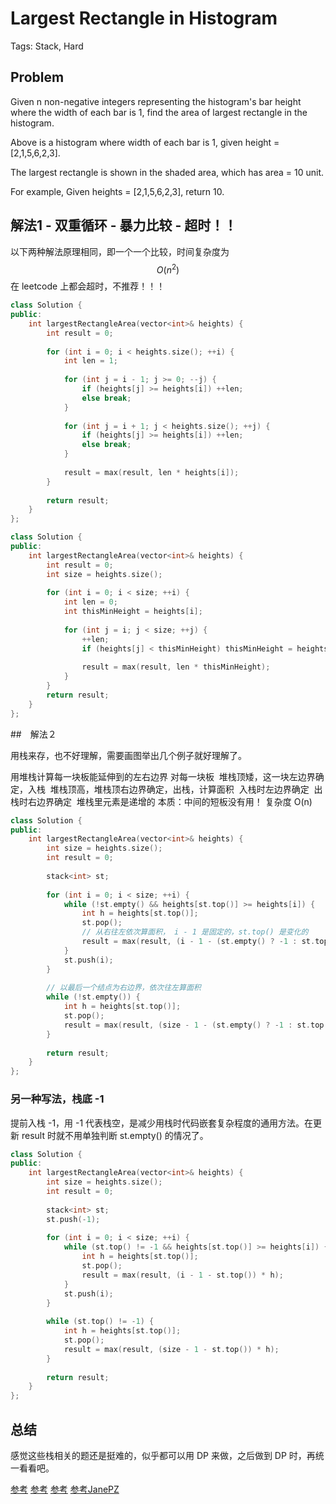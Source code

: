 # Largest Rectangle in Histogram

Tags: Stack, Hard

## Problem

Given n non-negative integers representing the histogram's bar height where the width of each bar is 1, find the area of largest rectangle in the histogram.

Above is a histogram where width of each bar is 1, given height = [2,1,5,6,2,3].

The largest rectangle is shown in the shaded area, which has area = 10 unit.

For example,
Given heights = [2,1,5,6,2,3],
return 10.

## 解法1 - 双重循环 - 暴力比较 - 超时！！

以下两种解法原理相同，即一个一个比较，时间复杂度为 $$O(n^2)$$ 在 leetcode 上都会超时，不推荐！！！

```cpp
class Solution {
public:
    int largestRectangleArea(vector<int>& heights) {
        int result = 0;
        
        for (int i = 0; i < heights.size(); ++i) {
            int len = 1;
            
            for (int j = i - 1; j >= 0; --j) {
                if (heights[j] >= heights[i]) ++len;
                else break;
            }
            
            for (int j = i + 1; j < heights.size(); ++j) {
                if (heights[j] >= heights[i]) ++len;
                else break;
            }
            
            result = max(result, len * heights[i]);
        }
        
        return result;
    }
};
```

```cpp
class Solution {
public:
    int largestRectangleArea(vector<int>& heights) {
        int result = 0;
        int size = heights.size();
        
        for (int i = 0; i < size; ++i) {
            int len = 0;
            int thisMinHeight = heights[i];
            
            for (int j = i; j < size; ++j) {
                ++len;
                if (heights[j] < thisMinHeight) thisMinHeight = heights[j];
                
                result = max(result, len * thisMinHeight);
            }
        }
        return result;
    }
};
```

##　解法２

用栈来存，也不好理解，需要画图举出几个例子就好理解了。

用堆栈计算每一块板能延伸到的左右边界
对每一块板
 堆栈顶矮，这一块左边界确定，入栈
 堆栈顶高，堆栈顶右边界确定，出栈，计算面积
 入栈时左边界确定
 出栈时右边界确定
 堆栈里元素是递增的
本质：中间的短板没有用！
复杂度 O(n)

```cpp
class Solution {
public:
    int largestRectangleArea(vector<int>& heights) {
        int size = heights.size();
        int result = 0;
        
        stack<int> st;
        
        for (int i = 0; i < size; ++i) {
            while (!st.empty() && heights[st.top()] >= heights[i]) {
                int h = heights[st.top()];
                st.pop();
                // 从右往左依次算面积， i - 1 是固定的，st.top() 是变化的
                result = max(result, (i - 1 - (st.empty() ? -1 : st.top())) * h);
            }
            st.push(i);
        }
        
        // 以最后一个结点为右边界，依次往左算面积
        while (!st.empty()) {
            int h = heights[st.top()];
            st.pop();
            result = max(result, (size - 1 - (st.empty() ? -1 : st.top())) * h);
        }
        
        return result;
    }
};
```

### 另一种写法，栈底 -1

提前入栈 -1，用 -1 代表栈空，是减少用栈时代码嵌套复杂程度的通用方法。在更新 result 时就不用单独判断 st.empty() 的情况了。

```cpp
class Solution {
public:
    int largestRectangleArea(vector<int>& heights) {
        int size = heights.size();
        int result = 0;
        
        stack<int> st;
        st.push(-1);
        
        for (int i = 0; i < size; ++i) {
            while (st.top() != -1 && heights[st.top()] >= heights[i]) {
                int h = heights[st.top()];
                st.pop();
                result = max(result, (i - 1 - st.top()) * h);
            }
            st.push(i);
        }
        
        while (st.top() != -1) {
            int h = heights[st.top()];
            st.pop();
            result = max(result, (size - 1 - st.top()) * h);
        }
        
        return result;
    }
};
```

## 总结

感觉这些栈相关的题还是挺难的，似乎都可以用 DP 来做，之后做到 DP 时，再统一看看吧。

[参考](https://leetcode.com/problems/largest-rectangle-in-histogram/discuss/28902/5ms-O(n)-Java-solution-explained-(beats-96))
[参考](https://leetcode.com/problems/largest-rectangle-in-histogram/discuss/28900/O(n)-stack-based-JAVA-solution)
[参考](https://leetcode.com/problems/largest-rectangle-in-histogram/discuss/28905/My-concise-C++-solution-AC-90-ms)
[参考JanePZ](https://www.nowcoder.net/questionTerminal/e3f491c56b7747539b93e5704b6eca40)